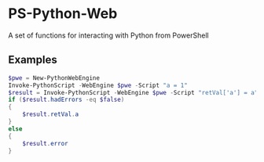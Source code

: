# PS-Python-Web
A set of functions for interacting with Python from PowerShell
## Examples
```PowerShell
$pwe = New-PythonWebEngine
Invoke-PythonScript -WebEngine $pwe -Script "a = 1"
$result = Invoke-PythonScript -WebEngine $pwe -Script "retVal['a'] = a"
if ($result.hadErrors -eq $false)
{
    $result.retVal.a
}
else
{
    $result.error
}
```
